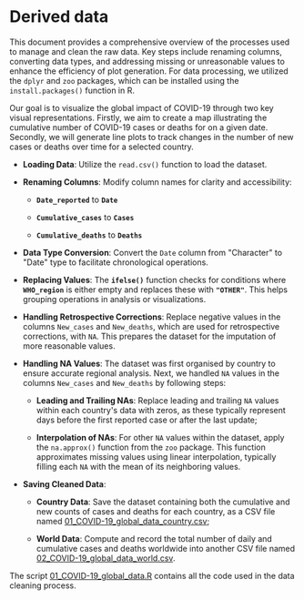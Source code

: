 # Derived data

This document provides a comprehensive overview of the processes used to manage and clean the raw data. Key steps include renaming columns, converting data types, and addressing missing or unreasonable values to enhance the efficiency of plot generation. For data processing, we utilized the `dplyr` and `zoo` packages, which can be installed using the `install.packages()` function in R.

Our goal is to visualize the global impact of COVID-19 through two key visual representations. Firstly, we aim to create a map illustrating the cumulative number of COVID-19 cases or deaths for on a given date. Secondly, we will generate line plots to track changes in the number of new cases or deaths over time for a selected country.

-   **Loading Data**: Utilize the `read.csv()` function to load the dataset.

-   **Renaming Columns**: Modify column names for clarity and accessibility:

    -   **`Date_reported`** to **`Date`**

    -   **`Cumulative_cases`** to **`Cases`**

    -   **`Cumulative_deaths`** to **`Deaths`**

-   **Data Type Conversion**: Convert the `Date` column from "Character" to "Date" type to facilitate chronological operations.

-   **Replacing Values**: The **`ifelse()`** function checks for conditions where **`WHO_region`** is either empty and replaces these with **`"OTHER"`**. This helps grouping operations in analysis or visualizations.

-   **Handling Retrospective Corrections**: Replace negative values in the columns `New_cases` and `New_deaths`, which are used for retrospective corrections, with `NA`. This prepares the dataset for the imputation of more reasonable values.

-   **Handling NA Values**: The dataset was first organised by country to ensure accurate regional analysis. Next, we handled `NA` values in the columns `New_cases` and `New_deaths` by following steps:

    -   **Leading and Trailing NAs**: Replace leading and trailing `NA` values within each country's data with zeros, as these typically represent days before the first reported case or after the last update;

    -   **Interpolation of NAs**: For other `NA` values within the dataset, apply the `na.approx()` function from the `zoo` package. This function approximates missing values using linear interpolation, typically filling each `NA` with the mean of its neighboring values.

-   **Saving Cleaned Data**:

    -   **Country Data**: Save the dataset containing both the cumulative and new counts of cases and deaths for each country, as a CSV file named [01_COVID-19_global_data_country.csv](01_COVID-19_global_data_country.csv);

    -   **World Data**: Compute and record the total number of daily and cumulative cases and deaths worldwide into another CSV file named [02_COVID-19_global_data_world.csv](02_COVID-19_global_data_world.csv).

The script [01_COVID-19_global_data.R](../../src/data_cleaning/01_COVID-19_global_data.R) contains all the code used in the data cleaning process.
